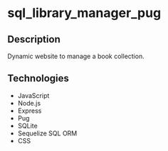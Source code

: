 # sql_library_manager_pug

## Description

Dynamic website to manage a book collection.

## Technologies

- JavaScript
- Node.js
- Express
- Pug
- SQLite
- Sequelize SQL ORM
- CSS
